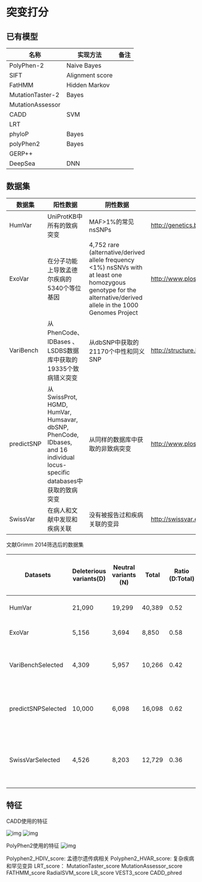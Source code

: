 # 突变打分

## 已有模型

名称|实现方法|备注
-----|-----|-----
PolyPhen-2|Naive Bayes|
SIFT|Alignment score|
FatHMM|Hidden Markov|
MutationTaster-2|Bayes|
MutationAssessor||
CADD|SVM|
LRT||
phyloP|Bayes|
polyPhen2|Bayes|
GERP++||
DeepSea|DNN|

## 数据集

数据集|阳性数据|阴性数据|备注
-----|-----|-----|-----
HumVar| UniProtKB中所有的致病突变| MAF>1%的常见nsSNPs| <http://genetics.bwh.harvard.edu/pph2/dokuwiki/overview>
ExoVar|在分子功能上导致孟德尔疾病的5340个等位基因|4,752 rare (alternative/derived allele frequency <1%) nsSNVs with at least one homozygous genotype for the alternative/derived allele in the 1000 Genomes Project| <http://www.plosgenetics.org/article/info%3Adoi%2F10.1371%2Fjournal.pgen.1003143>
VariBench| 从PhenCode、IDBases 、LSDBS数据库中获取的19335个致病错义突变| 从dbSNP中获取的21170个中性和同义SNP |  <http://structure.bmc.lu.se/VariBench/tolerance_dataset1.php>
predictSNP|从SwissProt, HGMD, HumVar, Humsavar, dbSNP, PhenCode, IDbases, and 16 individual locus-specific databases中获取的致病突变 | 从同样的数据库中获取的非致病突变|<http://www.ploscompbiol.org/article/info%3Adoi%2F10.1371%2Fjournal.pcbi.1003440>
SwissVar| 在病人和文献中发现和疾病关联| 没有被报告过和疾病关联的变异| <http://swissvar.expasy.org/cgi-bin/swissvar/documentation>

文献Grimm 2014筛选后的数据集

Datasets | Deleterious variants(D) | Neutral variants (N) | Total | Ratio (D:Total) | Tools potentially trained on data (fully or partly) | Removed variants overlapping with
-----|-----|-----|-----|-----|-----|-----
HumVar | 21,090 | 19,299 | 40,389 | 0.52 | MT2, MASS, PP2,FatHMM-W | CADD training data
ExoVar | 5,156 | 3,694 | 8,850 | 0.58 | MT2, MASS, PP2, FatHMM-W | CADD training data
VariBenchSelected | 4,309 | 5,957 | 10,266 | 0.42 | MT2 | CADD training data, HumVar, ExoVar
predictSNPSelected | 10,000 | 6,098 | 16,098 | 0.62 | MT2 | CADD training data, HumVar, ExoVar VariBench
SwissVarSelected | 4,526 | 8,203 | 12,729 | 0.36 |  MT2 | CADD training data, HumVar, ExoVar VariBench, predictSNP

## 特征

CADD使用的特征

![img](https://github.com/Zhenxuyang/MutationScore/blob/main/doc/img/features_cadd1.png)
![img](https://github.com/Zhenxuyang/MutationScore/blob/main/doc/img/features_cadd2.png)

PolyPhen2使用的特征
![img](https://github.com/Zhenxuyang/MutationScore/blob/main/doc/img/features_polyp2.png)


Polyphen2_HDIV_score: 孟德尔遗传病相关
Polyphen2_HVAR_score: 复杂疾病和罕见变异
LRT_score： 
MutationTaster_score
MutationAssessor_score
FATHMM_score
RadialSVM_score
LR_score
VEST3_score
CADD_phred